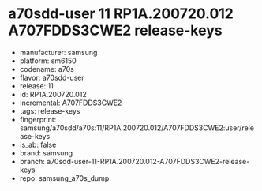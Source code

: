 # a70sdd-user 11 RP1A.200720.012 A707FDDS3CWE2 release-keys
- manufacturer: samsung
- platform: sm6150
- codename: a70s
- flavor: a70sdd-user
- release: 11
- id: RP1A.200720.012
- incremental: A707FDDS3CWE2
- tags: release-keys
- fingerprint: samsung/a70sdd/a70s:11/RP1A.200720.012/A707FDDS3CWE2:user/release-keys
- is_ab: false
- brand: samsung
- branch: a70sdd-user-11-RP1A.200720.012-A707FDDS3CWE2-release-keys
- repo: samsung_a70s_dump
